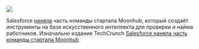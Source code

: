 <!--2025-06-04 13:02:44-->
<div class="yb">
  <div class="rss habr"><img src="https://habrastorage.org/webt/oo/pi/p7/oopip7vssabdbcmypxhpyvxe75c.jpeg" /><p>Salesforce <a href="https://www.moonhub.ai/moonhub-team-joins-salesforce" rel="noopener noreferrer nofollow">наняла</a> часть команды стартапа Moonhub, который создаёт инструменты на базе искусственного интеллекта для проверки и найма работников. Изначально издание TechCrunch <a href="https://techcrunch.com/2025/06/02/salesforce-buys-moonhub-a-startup-building-ai-tools-for-hiring/"... <p class="titl"><a href="https://habr.com/ru/news/915632/?utm_source=habrahabr&utm_medium=rss&utm_campaign=915632">Salesforce наняла часть команды стартапа Moonhub</a></p></div>
</div>
